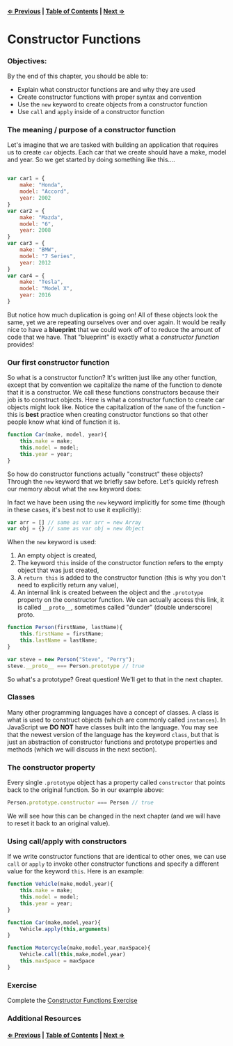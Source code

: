 #### [⇐ Previous](./06-introduction-to-oop.md) | [Table of Contents](./../readme.md) | [Next ⇒](./08-prototypes.md)

# Constructor Functions

### Objectives:

By the end of this chapter, you should be able to:

- Explain what constructor functions are and why they are used
- Create constructor functions with proper syntax and convention
- Use the `new` keyword to create objects from a constructor function
- Use `call` and `apply` inside of a constructor function 

### The meaning / purpose of a constructor function

Let's imagine that we are tasked with building an application that requires us to create `car` objects. Each car that we create should have a make, model and year. So we get started by doing something like this....

```javascript

var car1 = {
    make: "Honda",
    model: "Accord",
    year: 2002
}
var car2 = {
    make: "Mazda",
    model: "6",
    year: 2008
}
var car3 = {
    make: "BMW",
    model: "7 Series",
    year: 2012
}
var car4 = {
    make: "Tesla",
    model: "Model X",
    year: 2016
}
```

But notice how much duplication is going on! All of these objects look the same, yet we are repeating ourselves over and over again. It would be really nice to have a **blueprint** that we could work off of to reduce the amount of code that we have. That "blueprint" is exactly what a _constructor function_ provides!

### Our first constructor function

So what is a constructor function? It's written just like any other function, except that by convention we capitalize the name of the function to denote that it is a constructor. We call these functions constructors because their job is to construct objects. Here is what a constructor function to create car objects might look like. Notice the capitalization of the `name` of the function - this is **best** practice when creating constructor functions so that other people know what kind of function it is.

```javascript
function Car(make, model, year){
    this.make = make;
    this.model = model;
    this.year = year;
}
```

So how do constructor functions actually "construct" these objects? Through the `new` keyword that we briefly saw before. Let's quickly refresh our memory about what the `new` keyword does:

In fact we have been using the `new` keyword implicitly for some time (though in these cases, it's best not to use it explicitly):

```javascript
var arr = [] // same as var arr = new Array
var obj = {} // same as var obj = new Object
```

When the `new` keyword is used:

1. An empty object is created,
3. The keyword `this` inside of the constructor function refers to the empty object that was just created,
3. A `return this` is added to the constructor function (this is why you don't need to explicitly return any value),
4. An internal link is created between the object and the `.prototype` property on the constructor function. We can actually access this link, it is called `__proto__`, sometimes called "dunder" (double underscore) proto.

```javascript
function Person(firstName, lastName){
    this.firstName = firstName;
    this.lastName = lastName;
}

var steve = new Person("Steve", "Perry");
steve.__proto__ === Person.prototype // true
```

So what's a prototype? Great question! We'll get to that in the next chapter.

### Classes

Many other programming languages have a concept of classes. A class is what is used to construct objects (which are commonly called `instances`). In JavaScript we **DO NOT** have classes built into the language. You may see that the newest version of the language has the keyword `class`, but that is just an abstraction of constructor functions and prototype properties and methods (which we will discuss in the next section). 

### The constructor property

Every single `.prototype` object has a property called `constructor` that points back to the original function. So in our example above:

```javascript
Person.prototype.constructor === Person // true
```

We will see how this can be changed in the next chapter (and we will have to reset it back to an original value).

### Using call/apply with constructors

If we write constructor functions that are identical to other ones, we can use `call` or `apply` to invoke other constructor functions and specify a different value for the keyword `this`. Here is an example:

```javascript
function Vehicle(make,model,year){
    this.make = make;
    this.model = model;
    this.year = year;
}

function Car(make,model,year){
    Vehicle.apply(this,arguments)
}

function Motorcycle(make,model,year,maxSpace){
    Vehicle.call(this,make,model,year)
    this.maxSpace = maxSpace
}
```

### Exercise

Complete the [Constructor Functions Exercise](https://github.com/rithmschool/intermediate_js_exercises/tree/master/constructor_functions_exercise)

### Additional Resources

#### [⇐ Previous](./05-call-apply-bind.md) | [Table of Contents](./../readme.md) | [Next ⇒](./07-intermediate-oop.md)